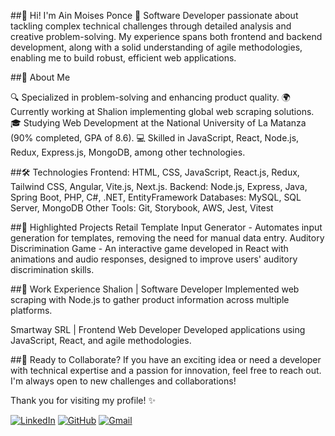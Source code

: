 ##👋 Hi! I'm Ain Moises Ponce
🚀 Software Developer passionate about tackling complex technical challenges through detailed analysis and creative problem-solving. My experience spans both frontend and backend development, along with a solid understanding of agile methodologies, enabling me to build robust, efficient web applications.

##📌 About Me

🔍 Specialized in problem-solving and enhancing product quality.
🌍 Currently working at Shalion implementing global web scraping solutions.
🎓 Studying Web Development at the National University of La Matanza (90% completed, GPA of 8.6).
💻 Skilled in JavaScript, React, Node.js, Redux, Express.js, MongoDB, among other technologies.

##🛠️ Technologies
Frontend: HTML, CSS, JavaScript, React.js, Redux, Tailwind CSS, Angular, Vite.js, Next.js.
Backend: Node.js, Express, Java, Spring Boot, PHP, C#, .NET, EntityFramework
Databases: MySQL, SQL Server, MongoDB
Other Tools: Git, Storybook, AWS, Jest, Vitest

##📂 Highlighted Projects
Retail Template Input Generator - Automates input generation for templates, removing the need for manual data entry.
Auditory Discrimination Game - An interactive game developed in React with animations and audio responses, designed to improve users' auditory discrimination skills.

##🌱 Work Experience
Shalion | Software Developer
Implemented web scraping with Node.js to gather product information across multiple platforms.

Smartway SRL | Frontend Web Developer
Developed applications using JavaScript, React, and agile methodologies.

##🎉 Ready to Collaborate?
If you have an exciting idea or need a developer with technical expertise and a passion for innovation, feel free to reach out. I'm always open to new challenges and collaborations!

Thank you for visiting my profile! ✨

[![LinkedIn](https://img.shields.io/badge/LinkedIn-0077B5?style=for-the-badge&logo=linkedin&logoColor=white)](https://www.linkedin.com/in/ainponce/)
[![GitHub](https://img.shields.io/badge/GitHub-100000?style=for-the-badge&logo=github&logoColor=white)](https://github.com/ainponce/)
[![Gmail](https://img.shields.io/badge/Gmail-D14836?style=for-the-badge&logo=gmail&logoColor=white)](mailto:ponce.ain@gmail.com)
